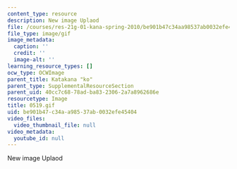 ```yaml
---
content_type: resource
description: New image Uplaod
file: /courses/res-21g-01-kana-spring-2010/be901b47c34aa98537ab0032efe45404_0519.gif
file_type: image/gif
image_metadata:
  caption: ''
  credit: ''
  image-alt: ''
learning_resource_types: []
ocw_type: OCWImage
parent_title: Katakana "ko"
parent_type: SupplementalResourceSection
parent_uid: 40cc7c68-78ad-ba83-2306-2a7a8962686e
resourcetype: Image
title: 0519.gif
uid: be901b47-c34a-a985-37ab-0032efe45404
video_files:
  video_thumbnail_file: null
video_metadata:
  youtube_id: null
---
```

New image Uplaod


